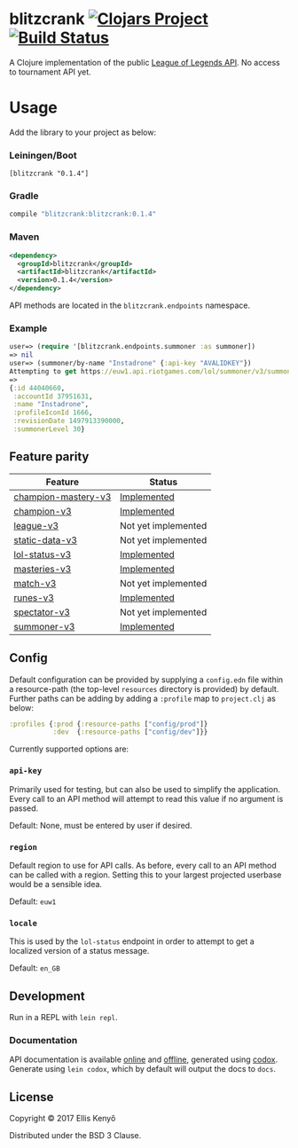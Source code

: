 # blitzcrank [![Clojars Project](https://img.shields.io/clojars/v/blitzcrank.svg)](https://clojars.org/blitzcrank) [![Build Status](https://travis-ci.org/elken/blitzcrank.svg?branch=master)](https://travis-ci.org/elken/blitzcrank)

A Clojure implementation of the public [League of Legends API](https://developer.riotgames.com/). No access to tournament API yet.

# Usage
Add the library to your project as below:

### Leiningen/Boot
```
[blitzcrank "0.1.4"]
```
### Gradle
```groovy
compile "blitzcrank:blitzcrank:0.1.4"
```
### Maven
```xml
<dependency>
  <groupId>blitzcrank</groupId>
  <artifactId>blitzcrank</artifactId>
  <version>0.1.4</version>
</dependency>
```

API methods are located in the `blitzcrank.endpoints` namespace.

### Example
```clojure
user=> (require '[blitzcrank.endpoints.summoner :as summoner])
=> nil
user=> (summoner/by-name "Instadrone" {:api-key "AVALIDKEY"})
Attempting to get https://euw1.api.riotgames.com/lol/summoner/v3/summoners/by-name/Instadrone
=>
{:id 44040660,
 :accountId 37951631,
 :name "Instadrone",
 :profileIconId 1666,
 :revisionDate 1497913390000,
 :summonerLevel 30}

```
## Feature parity
| Feature| Status| 
| -------- | -------- |
| [champion-mastery-v3](https://developer.riotgames.com/api-methods/#champion-mastery-v3)   | [Implemented](https://github.com/elken/blitzcrank/blob/master/src/blitzcrank/endpoints/champion_mastery.clj) 
| [champion-v3](https://developer.riotgames.com/api-methods/#champion-v3) | [Implemented](https://github.com/elken/blitzcrank/blob/master/src/blitzcrank/endpoints/champion.clj)
| [league-v3](https://developer.riotgames.com/api-methods/#league-v3) | Not yet implemented |
| [static-data-v3](https://developer.riotgames.com/api-methods/#lol-static-data-v3) | Not yet implemented |
| [lol-status-v3](https://developer.riotgames.com/api-methods/#lol-status-v3) | [Implemented](https://github.com/elken/blitzcrank/blob/master/src/blitzcrank/endpoints/status.clj) 
| [masteries-v3](https://developer.riotgames.com/api-methods/#masteries-v3) | [Implemented](https://github.com/elken/blitzcrank/blob/master/src/blitzcrank/endpoints/masteries.clj)
| [match-v3](https://developer.riotgames.com/api-methods/#match-v3) | Not yet implemented | 
| [runes-v3](https://developer.riotgames.com/api-methods/#runes-v3) | [Implemented](https://github.com/elken/blitzcrank/blob/master/src/blitzcrank/endpoints/runes.clj)
| [spectator-v3](https://developer.riotgames.com/api-methods/#spectator-v3) | Not yet implemented |
| [summoner-v3](https://developer.riotgames.com/api-methods/#summoner-v3) | [Implemented](https://github.com/elken/blitzcrank/blob/master/src/blitzcrank/endpoints/summoner.clj) 

## Config

Default configuration can be provided by supplying a `config.edn` file within a resource-path 
(the top-level `resources` directory is provided) by default. Further paths can be adding by adding a `:profile` map to
`project.clj` as below:
```clojure
:profiles {:prod {:resource-paths ["config/prod"]}
           :dev  {:resource-paths ["config/dev"]}}
```

Currently supported options are:

### `api-key` 

Primarily used for testing, but can also be used to simplify the application. Every call to an API method will attempt 
to read this value if no argument is passed.

Default: None, must be entered by user if desired.

### `region`

Default region to use for API calls. As before, every call to an API method can be called with a region. Setting this 
to your largest projected userbase would be a sensible idea.

Default: `euw1`

### `locale`

This is used by the `lol-status` endpoint in order to attempt to get a localized version of a status message.

Default: `en_GB`

## Development

Run in a REPL with `lein repl`. 

### Documentation
API documentation is available [online](https://elken.github.io/blitzcrank/) and [offline](https://github.com/elken/blitzcrank/docs),
generated using [codox](https://github.com/weavejester/codox). Generate using `lein codox`, which by default will output
the docs to `docs`.

## License

Copyright © 2017 Ellis Kenyő

Distributed under the BSD 3 Clause.
